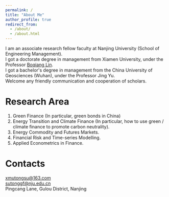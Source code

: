 ```yaml
---
permalink: /
title: "About Me"
author_profile: true
redirect_from: 
  - /about/
  - /about.html
---
```


I am an associate research fellow faculty at Nanjing University (School of Engineering Management).  <br />
I got a doctorate degree in management from Xiamen University, under the Professor [Boqiang Lin](bqlin@xmu.edu.cn).  <br />
I got a bachelor's degree in management from the China University of Geosciences (Wuhan), under the Professor Jing Yu.  <br />
Welcome any friendly communication and cooperation of scholars. <br />

Research Area
======
1. Green Finance (In particular, green bonds in China)
2. Energy Transition and Climate Finance (In particular, how to use green / climate finance to promote carbon neutrality). 
3. Energy Commodity and Futures Markets.
4. Financial Risk and Time-series Modelling.
5. Applied Econometrics in Finance.

Contacts
======
xmutongsu@163.com  <br />
sutonggf@nju.edu.cn <br />
Pingcang Lane, Gulou District, Nanjing
